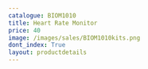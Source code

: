 ```yaml
---
catalogue: BIOM1010
title: Heart Rate Monitor
price: 40
image: /images/sales/BIOM1010kits.png
dont_index: True
layout: productdetails
---
```


